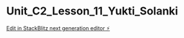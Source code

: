 # Unit_C2_Lesson_11_Yukti_Solanki

[Edit in StackBlitz next generation editor ⚡️](https://stackblitz.com/~/github.com/yuktis2789/Unit_C2_Lesson_11_Yukti_Solanki)
